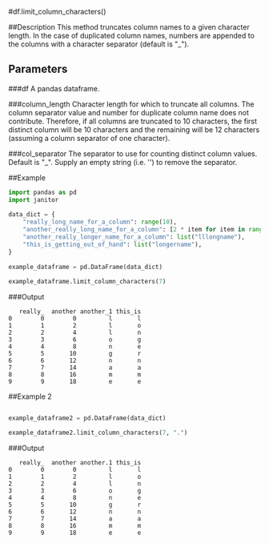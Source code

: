 #df.limit_column_characters()

##Description
This method truncates column names to a given character length. In the case of duplicated column names, numbers are appended to the columns with a character separator (default is "_").

## Parameters
###df
A pandas dataframe.
     
###column_length
Character length for which to truncate all columns. The column separator value and number for duplicate column name does
    not contribute. Therefore, if all columns are truncated to 10
    characters, the first distinct column will be 10 characters and the
    remaining will be 12 characters (assuming a column separator of one
    character).
     
###col_separator
The separator to use for counting distinct column values. Default is "_". Supply an empty string (i.e. '') to remove the
    separator.

##Example
```python
import pandas as pd
import janitor
 
data_dict = {
    "really_long_name_for_a_column": range(10),
    "another_really_long_name_for_a_column": [2 * item for item in range(10)],
    "another_really_longer_name_for_a_column": list("lllongname"),
    "this_is_getting_out_of_hand": list("longername"),
}
 
example_dataframe = pd.DataFrame(data_dict)
 
example_dataframe.limit_column_characters(7)
```

###Output

       really_  another another_1 this_is
    0        0        0         l       l
    1        1        2         l       o
    2        2        4         l       n
    3        3        6         o       g
    4        4        8         n       e
    5        5       10         g       r
    6        6       12         n       n
    7        7       14         a       a
    8        8       16         m       m
    9        9       18         e       e

##Example 2
```python

example_dataframe2 = pd.DataFrame(data_dict)

example_dataframe2.limit_column_characters(7, ".")
```

###Output

       really_  another another.1 this_is
    0        0        0         l       l
    1        1        2         l       o
    2        2        4         l       n
    3        3        6         o       g
    4        4        8         n       e
    5        5       10         g       r
    6        6       12         n       n
    7        7       14         a       a
    8        8       16         m       m
    9        9       18         e       e
